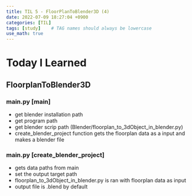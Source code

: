 ```yaml
---
title: TIL 5 - FloorPlanToBlender3D (4)
date: 2022-07-09 18:27:04 +0900
categories: [TIL]
tags: [study]    # TAG names should always be lowercase
use_math: true
---
```


# **Today I Learned**

## **FloorplanToBlender3D**

### **main.py [main]**
- get blender installation path
- get program path
- get blender scrip path (Blender/floorplan_to_3dObject_in_blender.py)
- create_blender_project function gets the floorplan data as a input and makes a blender file

### **main.py [create_blender_project]**
- gets data paths from main
- set the output target path
- floorplan_to_3dObject_in_blender.py is ran with floorplan data as input
- output file is .blend by default

